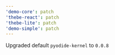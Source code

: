 ```yaml
---
'demo-core': patch
'thebe-react': patch
'thebe-lite': patch
'demo-simple': patch
---
```


Upgraded default `pyodide-kernel` to `0.0.8`
